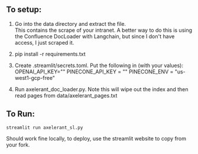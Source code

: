 ## To setup:

1. Go into the data directory and extract the file.  
This contains the scrape of your intranet.  A better way to do this is using the Confluence DocLoader with Langchain, but since I don't have access, I just scraped it.

2. pip install -r requirements.txt

3. Create .streamlit/secrets.toml.  Put the following in (with your values):
OPENAI_API_KEY="" 
PINECONE_API_KEY = ""
PINECONE_ENV = "us-west1-gcp-free"

4. Run axelerant_doc_loader.py.  Note this will wipe out the index and then read pages from data/axelerant_pages.txt

## To Run:

`streamlit run axelerant_sl.py`

Should work fine locally, to deploy, use the streamlit website to copy from your fork.